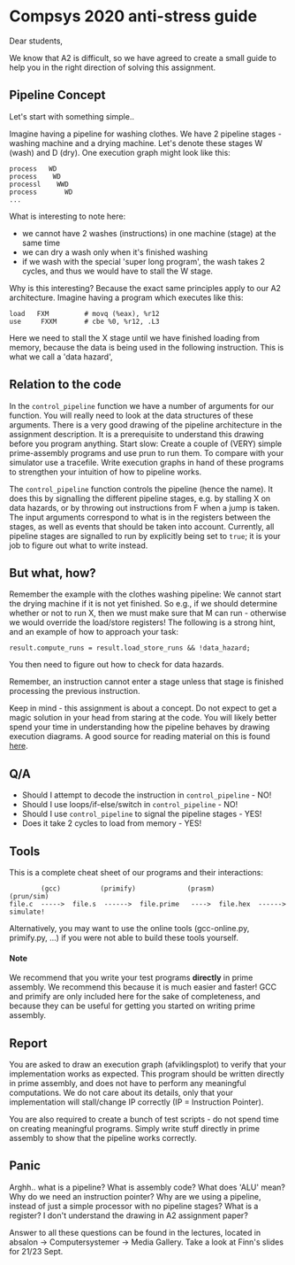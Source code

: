 # Compsys 2020 anti-stress guide #

Dear students,

We know that A2 is difficult, so we have agreed to create a small guide to help you in the right direction of solving this assignment.


## Pipeline Concept ##

Let's start with something simple..

Imagine having a pipeline for washing clothes. We have 2 pipeline stages - washing machine and a drying machine.
Let's denote these stages W (wash) and D (dry). One execution graph might look like this:

```
process   WD
process    WD
processl    WWD
process       WD
...
```

What is interesting to note here:
- we cannot have 2 washes (instructions) in one machine (stage) at the same time
- we can dry a wash only when it's finished washing
- if we wash with the special 'super long program', the wash takes 2 cycles, and thus we would have to stall the W stage.

Why is this interesting?
Because the exact same principles apply to our A2 architecture. Imagine having a program which executes like this:

```
load   FXM         # movq (%eax), %r12
use     FXXM       # cbe %0, %r12, .L3
```

Here we need to stall the X stage until we have finished loading from memory, because the data is being used in the following
instruction. This is what we call a 'data hazard',


## Relation to the code ##

In the `control_pipeline` function we have a number of arguments for our function. You will really need to look at the data structures
of these arguments. There is a very good drawing of the pipeline architecture in the assignment description.
It is a prerequisite to understand this drawing before you program anything. Start slow: Create a couple of (VERY) simple prime-assembly
programs and use prun to run them. To compare with your simulator use a tracefile. Write execution graphs in hand of these programs
to strengthen your intuition of how to pipeline works.

The `control_pipeline` function controls the pipeline (hence the name). It does this by signalling the different pipeline stages,
e.g. by stalling X on data hazards, or by throwing out instructions from F when a jump is taken.
The input arguments correspond to what is in the registers between the stages, as well as events that should be taken into account.
Currently, all pipeline stages are signalled to run by explicitly being set to `true`; it is your job to figure out what to write instead.


## But what, how? ##

Remember the example with the clothes washing pipeline: We cannot start the drying machine if it is not yet finished.
So e.g., if we should determine whether or not to run X, then we must make sure that M can run - otherwise we would override
the load/store registers! The following is a strong hint, and an example of how to approach your task:

```
result.compute_runs = result.load_store_runs && !data_hazard;
```

You then need to figure out how to check for data hazards.

Remember, an instruction cannot enter a stage unless that stage is finished processing the previous instruction.

Keep in mind - this assignment is about a concept. Do not expect to get a magic solution in your head from staring at the code.
You will likely better spend your time in understanding how the pipeline behaves by drawing execution diagrams. A good source for
reading material on this is found [here](https://x86prime.github.io/afviklingsplot/).


## Q/A ##

- Should I attempt to decode the instruction in `control_pipeline` - NO!
- Should I use loops/if-else/switch in `control_pipeline` - NO!
- Should I use `control_pipeline` to signal the pipeline stages - YES!
- Does it take 2 cycles to load from memory - YES!


## Tools ##

This is a complete cheat sheet of our programs and their interactions:

```
        (gcc)          (primify)             (prasm)         (prun/sim)
file.c  ----->  file.s  ------>  file.prime   ---->  file.hex  ------> simulate!

```
Alternatively, you may want to use the online tools
(gcc-online.py, primify.py, ...) if you were not able to build these tools yourself.

#### Note ####

We recommend that you write your test programs **directly** in prime assembly. We
recommend this because it is much easier and faster!
GCC and primify are only included here for the sake of completeness, and because
they can be useful for getting you started on writing prime assembly.


## Report ##

You are asked to draw an execution graph (afviklingsplot) to verify that your
implementation works as expected. This program should be written directly
in prime assembly, and does not have to perform any meaningful computations.
We do not care about its details, only that your implementation will
stall/change IP correctly (IP = Instruction Pointer).

You are also required to create a bunch of test scripts - do not spend time
on creating meaningful programs. Simply write stuff directly in prime
assembly to show that the pipeline works correctly.


## Panic ##

Arghh.. what is a pipeline? What is assembly code? What does 'ALU' mean? Why do we need an instruction pointer?
Why are we using a pipeline, instead of just a simple processor with no pipeline stages? What is a register?
I don't understand the drawing in A2 assignment paper?

Answer to all these questions can be found in the lectures, located in absalon -> Computersystemer -> Media Gallery.
Take a look at Finn's slides for 21/23 Sept.
